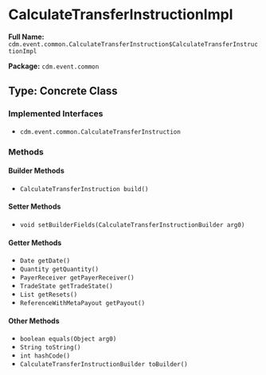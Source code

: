 # CalculateTransferInstructionImpl

**Full Name:** `cdm.event.common.CalculateTransferInstruction$CalculateTransferInstructionImpl`

**Package:** `cdm.event.common`

## Type: Concrete Class

### Implemented Interfaces

- `cdm.event.common.CalculateTransferInstruction`

### Methods

#### Builder Methods

- `CalculateTransferInstruction build()`

#### Setter Methods

- `void setBuilderFields(CalculateTransferInstructionBuilder arg0)`

#### Getter Methods

- `Date getDate()`
- `Quantity getQuantity()`
- `PayerReceiver getPayerReceiver()`
- `TradeState getTradeState()`
- `List getResets()`
- `ReferenceWithMetaPayout getPayout()`

#### Other Methods

- `boolean equals(Object arg0)`
- `String toString()`
- `int hashCode()`
- `CalculateTransferInstructionBuilder toBuilder()`

